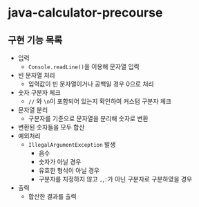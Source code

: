 # java-calculator-precourse

## 구현 기능 목록

- 입력
    - ```Console.readLine()```을 이용해 문자열 입력
- 빈 문자열 처리
    - 입력값이 빈 문자열이거나 공백일 경우 0으로 처리
- 숫자 구분자 체크
    - `//` 와 `\n`이 포함되어 있는지 확인하여 커스텀 구분자 체크
- 문자열 분리
    - 구분자를 기준으로 문자열을 분리해 숫자로 변환
- 변환된 숫자들을 모두 합산
- 예외처리
    - `IllegalArgumentException` 발생
        - 음수
        - 숫자가 아닐 경우
        - 유효한 형식이 아닐 경우
        - 구분자를 지정하지 않고 `,`,`:`가 아닌 구분자로 구분하였을 경우
- 출력
    - 합산한 결과를 출력